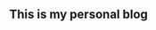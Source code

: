 <!-- Add this to the <head> tag -->
<link rel='stylesheet' href='https://widget.kyber.network/v0.6/widget.css'>

## This is my personal blog

